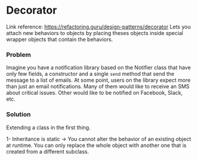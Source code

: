 # Decorator
Link reference: https://refactoring.guru/design-patterns/decorator
Lets you attach new behaviors to objects by placing theses objects inside special wrapper objects that contain the behaviors.

### Problem
Imagine you have a notification library based on the Notifier class that have only few fields, a constructor and a single ```send``` method that send the message to a list of emails. At some point, users on the library expect more than just an email notifications. Many of them would like to receive an SMS about critical issues. Other would like to be notified on Facebook, Slack, etc.

### Solution
Extending a class in the first thing.

  1- Inheritance is static -> You cannot alter the behavior of an existing object at runtime. You can only replace the whole object with another one that is created from a different subclass.
